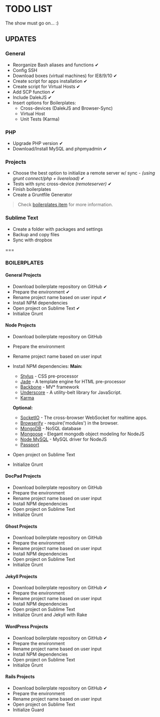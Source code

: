 # TODO LIST

The show must go on... :)

## UPDATES

### General
* Reorganize Bash aliases and functions ✔
* Config SSH
* Download boxes (virtual machines) for IE8/9/10 ✔
* Create script for apps installation ✔
* Create script for Virtual Hosts ✔
* Add SCP function ✔
* Include DalekJS ✔
* Insert options for Boilerplates:
    * Cross-devices (DalekJS and Browser-Sync)
    * Virtual Host
    * Unit Tests (Karma)


### PHP
* Upgrade PHP version ✔
* Download/Install MySQL and phpmyadmin ✔

### Projects
* Choose the best option to initialize a remote server w/ sync - *(using grunt connect/php + livereload)* ✔
* Tests with sync cross-device *(remoteserver)* ✔
* Finish boilerplates
* Create a Gruntfile Generator

> Check [boilerplates item](#boilerplates) for more information.

### Sublime Text
* Create a folder with packages and settings
* Backup and copy files
* Sync with dropbox

===

### BOILERPLATES

#### General Projects
* Download boilerplate repository on GitHub ✔
* Prepare the environment ✔
* Rename project name based on user input ✔
* Install NPM dependencies
* Open project on Sublime Text ✔
* Initialize Grunt

#### Node Projects
* Download boilerplate repository on GitHub
* Prepare the environment
* Rename project name based on user input
* Install NPM dependencies:
    **Main:**
    * [Stylus](http://learnboost.github.io/stylus/) - CSS pre-processor
    * [Jade](http://jade-lang.com/) - A template engine for HTML pre-processor
    * [Backbone](http://backbonejs.org/) - MV* framework
    * [Underscore](http://underscorejs.org/) - A utility-belt library for JavaScript.
    * [Karma]()

    **Optional:**
    * [SocketIO](http://socket.io/) - The cross-browser WebSocket for realtime apps.
    * [Browserify](http://browserify.org/) - require('modules') in the browser.
    * [MongoDB](http://www.mongodb.org/) - NoSQL database
    * [Mongoose](http://mongoosejs.com/) - Elegant mongodb object modeling for NodeJS
    * [Node MySQL](https://npmjs.org/package/mysql) - MySQL driver for NodeJS
    * [Passport]()

* Open project on Sublime Text
* Initialize Grunt

#### DocPad Projects
* Download boilerplate repository on GitHub
* Prepare the environment
* Rename project name based on user input
* Install NPM dependencies
* Open project on Sublime Text
* Initialize Grunt

#### Ghost Projects
* Download boilerplate repository on GitHub
* Prepare the environment
* Rename project name based on user input
* Install NPM dependencies
* Open project on Sublime Text
* Initialize Grunt

#### Jekyll Projects
* Download boilerplate repository on GitHub ✔
* Prepare the environment
* Rename project name based on user input
* Install NPM dependencies
* Open project on Sublime Text
* Initialize Grunt and Jekyll with Rake

#### WordPress Projects
* Download boilerplate repository on GitHub ✔
* Prepare the environment
* Rename project name based on user input
* Install NPM dependencies
* Open project on Sublime Text
* Initialize Grunt

#### Rails Projects
* Download boilerplate repository on GitHub ✔
* Prepare the environment
* Rename project name based on user input
* Open project on Sublime Text
* Initialize Guard

